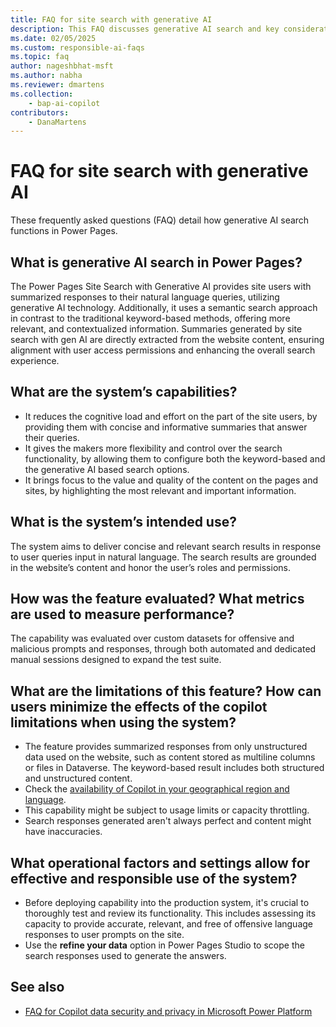 ```yaml
---
title: FAQ for site search with generative AI
description: This FAQ discusses generative AI search and key considerations for making use of this technology responsibly.
ms.date: 02/05/2025
ms.custom: responsible-ai-faqs
ms.topic: faq
author: nageshbhat-msft
ms.author: nabha
ms.reviewer: dmartens
ms.collection: 
    - bap-ai-copilot
contributors:
    - DanaMartens
---
```


# FAQ for site search with generative AI

These frequently asked questions (FAQ) detail how generative AI search functions in Power Pages.

## What is generative AI search in Power Pages?

The Power Pages Site Search with Generative AI provides site users with summarized responses to their natural language queries, utilizing generative AI technology. Additionally, it uses a semantic search approach in contrast to the traditional keyword-based methods, offering more relevant, and contextualized information. Summaries generated by site search with gen AI are directly extracted from the website content, ensuring alignment with user access permissions and enhancing the overall search experience.

## What are the system’s capabilities?

- It reduces the cognitive load and effort on the part of the site users, by providing them with concise and informative summaries that answer their queries.
- It gives the makers more flexibility and control over the search functionality, by allowing them to configure both the keyword-based and the generative AI based search options.
- It brings focus to the value and quality of the content on the pages and sites, by highlighting the most relevant and important information.

## What is the system’s intended use?

The system aims to deliver concise and relevant search results in response to user queries input in natural language. The search results are grounded in the website’s content and honor the user’s roles and permissions.

## How was the feature evaluated? What metrics are used to measure performance?

The capability was evaluated over custom datasets for offensive and malicious prompts and responses, through both automated and dedicated manual sessions designed to expand the test suite.

## What are the limitations of this feature? How can users minimize the effects of the copilot limitations when using the system?

- The feature provides summarized responses from only unstructured data used on the website, such as content stored as multiline columns or files in Dataverse. The keyword-based result includes both structured and unstructured content.
- Check the [availability of Copilot in your geographical region and language](https://aka.ms/bapcopilot-intl-report-external).
- This capability might be subject to usage limits or capacity throttling.
- Search responses generated aren't always perfect and content might have inaccuracies.  

## What operational factors and settings allow for effective and responsible use of the system?

- Before deploying capability into the production system, it's crucial to thoroughly test and review its functionality. This includes assessing its capacity to provide accurate, relevant, and free of offensive language responses to user prompts on the site.
- Use the **refine your data** option in Power Pages Studio to scope the search responses used to generate the answers.

## See also

- [FAQ for Copilot data security and privacy in Microsoft Power Platform](/power-platform/faqs-copilot-data-security-privacy/)

